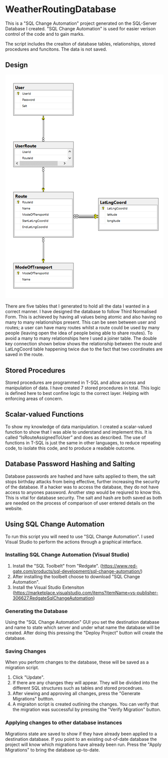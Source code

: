 # WeatherRoutingDatabase
This is a "SQL Change Automation" project generated on the SQL-Server Database I created. "SQL Change Automation" is used for easier verison control of the code and to gain marks.

The script includes the creaiton of database tables, relationships, stored procedures and funcitons. The data is not saved.

## Design

![Database Design Image](DatabaseDesign.png)

There are five tables that I generated to hold all the data I wanted in a correct manner.
I have designed the database to follow Third Normalised Form. This is achieved by having all values being atomic and also having no many to many relationships present. This can be seen between user and routes; a user can have many routes whilst a route could be used by many people (leaving open the idea of people being able to share routes). To avoid a many to many relationships here I used a joiner table.
The double key connection shown below shows the relationship between the route and LatLngCoord table happening twice due to the fact that two coordinates are saved in the route.

## Stored Procedures
Stored procedures are programmed in T-SQL and allow access and manipulation of data. I have created 7 stored procedures in total. This logic is defined here to best confine logic to the correct layer. Helping with enforcing areas of concern.

## Scalar-valued Functions
To show my knowledge of data manipulation. I created a scalar-valued function to show that I was able to understand and implement this. It is called “IsRouteAssignedToUser” and does as described. The use of functions in T-SQL is just the same in other languages, to reduce repeating code, to isolate this code, and to produce a readable outcome.

## Database Password Hashing and Salting
Database passwords are hashed and have salts applied to them, the salt stops birthday attacks from being effective, further increasing the security of the database. If a hacker was to access the database, they do not have access to anyones password. Another step would be reqiured to know this. This is vital for database security.
The salt and hash are both saved as both are needed on the process of comparison of user entered details on the website.

## Using SQL Change Automation
To run this script you will need to use "SQL Change Automation". I used Visual Studio to perform the actions through a graphical interface.

### Installing SQL Change Automation (Visual Studio)
1. Install the "SQL Toolbelt" from "Redgate". (https://www.red-gate.com/products/sql-development/sql-change-automation/)
2. After installing the toolbelt choose to download "SQL Change Automation".
3. Install the Visual Studio Extensiton (https://marketplace.visualstudio.com/items?itemName=vs-publisher-306627.RedgateSqlChangeAutomation)

### Generating the Database
Using the "SQL Change Automation" GUI you set the destination database and name to state which server and under what name the database will be created. After doing this pressing the "Deploy Project" button will create the database.

### Saving Changes
When you perform changes to the database, these will be saved as a migration script.

1. Click "Update".
2. If there are any changes they will appear. They will be divided into the different SQL structures such as tables and stored procedrues.
3. After viewing and approving all changes, press the "Generate Migrations" buttton.
4. A migraiton script is created outlining the changes. You can verify that the migration was successful by pressing the "Verify Migration" button.

### Applying changes to other database instances
Migrations state are saved to show if they have already been applied to a destination database. If you point to an existing out-of-date database the project will know which migrations have already been run. Press the "Apply Migrations" to bring the database up-to-date.